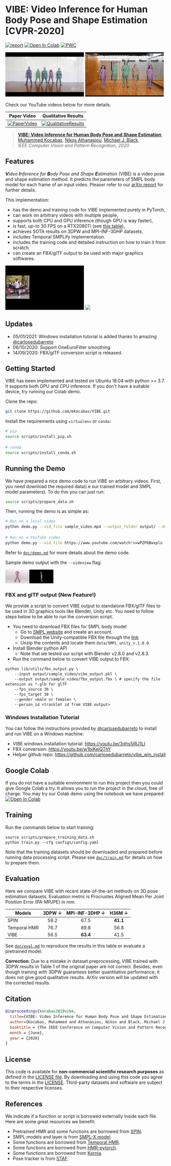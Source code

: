 # VIBE: Video Inference for Human Body Pose and Shape Estimation [CVPR-2020]
[![report](https://img.shields.io/badge/arxiv-report-red)](https://arxiv.org/abs/1912.05656) [![Open In Colab](https://colab.research.google.com/assets/colab-badge.svg)](https://colab.research.google.com/drive/1dFfwxZ52MN86FA6uFNypMEdFShd2euQA) [![PWC](https://img.shields.io/endpoint.svg?url=https://paperswithcode.com/badge/vibe-video-inference-for-human-body-pose-and/3d-human-pose-estimation-on-3dpw)](https://paperswithcode.com/sota/3d-human-pose-estimation-on-3dpw?p=vibe-video-inference-for-human-body-pose-and)

<p float="center">
  <img src="doc/assets/header_1.gif" width="49%" />
  <img src="doc/assets/header_2.gif" width="49%" />
</p>

Check our YouTube videos below for more details.

| Paper Video                                                                                                | Qualitative Results                                                                                                |
|------------------------------------------------------------------------------------------------------------|--------------------------------------------------------------------------------------------------------------------|
| [![PaperVideo](https://img.youtube.com/vi/rIr-nX63dUA/0.jpg)](https://www.youtube.com/watch?v=rIr-nX63dUA) | [![QualitativeResults](https://img.youtube.com/vi/fW0sIZfQcIs/0.jpg)](https://www.youtube.com/watch?v=fW0sIZfQcIs) |

<!-- <sub>Sources: left video - [https://www.youtube.com/watch?v=qlPRDVqYO74](https://www.youtube.com/watch?v=qlPRDVqYO74), right video - [https://www.youtube.com/watch?v=Opry3F6aB1I](https://www.youtube.com/watch?v=Opry3F6aB1I)
</sub> -->

> [**VIBE: Video Inference for Human Body Pose and Shape Estimation**](https://arxiv.org/abs/1912.05656),            
> [Muhammed Kocabas](https://ps.is.tuebingen.mpg.de/person/mkocabas), [Nikos Athanasiou](https://ps.is.tuebingen.mpg.de/person/nathanasiou), 
[Michael J. Black](https://ps.is.tuebingen.mpg.de/person/black),        
> *IEEE Computer Vision and Pattern Recognition, 2020* 

## Features

_**V**ideo **I**nference for **B**ody Pose and Shape **E**stimation_ (VIBE) is a video pose and shape estimation method.
It predicts the parameters of SMPL body model for each frame of an input video. Pleaser refer to our [arXiv report](https://arxiv.org/abs/1912.05656) for further details.

This implementation:

- has the demo and training code for VIBE implemented purely in PyTorch,
- can work on arbitrary videos with multiple people,
- supports both CPU and GPU inference (though GPU is way faster),
- is fast, up-to 30 FPS on a RTX2080Ti (see [this table](doc/demo.md#runtime-performance)),
- achieves SOTA results on 3DPW and MPI-INF-3DHP datasets,
- includes Temporal SMPLify implementation.
- includes the training code and detailed instruction on how to train it from scratch.
- can create an FBX/glTF output to be used with major graphics softwares.

<p float="center">
  <img src="doc/assets/method_1.gif" width="49%" />
  <img src="doc/assets/parkour.gif" width="49%" />
</p>

## Updates

- 05/01/2021: Windows installation tutorial is added thanks to amazing [@carlosedubarreto](https://github.com/carlosedubarreto)
- 06/10/2020: Support OneEuroFilter smoothing.
- 14/09/2020: FBX/glTF conversion script is released.

## Getting Started
VIBE has been implemented and tested on Ubuntu 18.04 with python >= 3.7. It supports both GPU and CPU inference.
If you don't have a suitable device, try running our Colab demo. 

Clone the repo:
```bash
git clone https://github.com/mkocabas/VIBE.git
```

Install the requirements using `virtualenv` or `conda`:
```bash
# pip
source scripts/install_pip.sh

# conda
source scripts/install_conda.sh
```

## Running the Demo

We have prepared a nice demo code to run VIBE on arbitrary videos. 
First, you need download the required data(i.e our trained model and SMPL model parameters). To do this you can just run:

```bash
source scripts/prepare_data.sh
```

Then, running the demo is as simple as:

```bash
# Run on a local video
python demo.py --vid_file sample_video.mp4 --output_folder output/ --display

# Run on a YouTube video
python demo.py --vid_file https://www.youtube.com/watch?v=wPZP8Bwxplo --output_folder output/ --display
```

Refer to [`doc/demo.md`](doc/demo.md) for more details about the demo code.

Sample demo output with the `--sideview` flag:

<p float="left">
  <img src="doc/assets/sample_video.gif" width="30%" />
</p>

### FBX and glTF output (New Feature!)
We provide a script to convert VIBE output to standalone FBX/glTF files to be used in 3D graphics tools like
Blender, Unity etc. You need to follow steps below to be able to run the conversion script.

- You need to download FBX files for SMPL body model
    - Go to [SMPL website](https://smpl.is.tue.mpg.de/) and create an account.
    - Download the Unity-compatible FBX file through the [link](https://psfiles.is.tuebingen.mpg.de/downloads/smpl/SMPL_unity_v-1-0-0-zip)
    - Unzip the contents and locate them `data/SMPL_unity_v.1.0.0`.
- Install Blender python API
    - Note that we tested our script with Blender v2.8.0 and v2.8.3.
- Run the command below to convert VIBE output to FBX:
```
python lib/utils/fbx_output.py \
    --input output/sample_video/vibe_output.pkl \
    --output output/sample_video/fbx_output.fbx \ # specify the file extension as *.glb for glTF
    --fps_source 30 \
    --fps_target 30 \
    --gender <male or female> \
    --person_id <tracklet id from VIBE output>

``` 
### Windows Installation Tutorial

You can follow the instructions provided by [@carlosedubarreto](https://github.com/carlosedubarreto) to install and run VIBE on a Windows machine:

- VIBE windows installation tutorial: https://youtu.be/3qhs5IRJ1LI
- FBX conversion: https://youtu.be/w1biKeiQThY
- Helper github repo: https://github.com/carlosedubarreto/vibe_win_install

## Google Colab
If you do not have a suitable environment to run this project then you could give Google Colab a try. 
It allows you to run the project in the cloud, free of charge. You may try our Colab demo using the notebook we have prepared: 
[![Open In Colab](https://colab.research.google.com/assets/colab-badge.svg)](https://colab.research.google.com/drive/1dFfwxZ52MN86FA6uFNypMEdFShd2euQA)


## Training
Run the commands below to start training:

```shell script
source scripts/prepare_training_data.sh
python train.py --cfg configs/config.yaml
```

Note that the training datasets should be downloaded and prepared before running data processing script.
Please see [`doc/train.md`](doc/train.md) for details on how to prepare them.
 
## Evaluation

Here we compare VIBE with recent state-of-the-art methods on 3D pose estimation datasets. Evaluation metric is
Procrustes Aligned Mean Per Joint Position Error (PA-MPJPE) in mm.

| Models         | 3DPW &#8595; | MPI-INF-3DHP &#8595; | H36M &#8595; |
|----------------|:----:|:------------:|:----:|
| SPIN           | 59.2 |     67.5     | **41.1** |
| Temporal HMR   | 76.7 |     89.8     | 56.8 |
| VIBE           | 56.5 |     **63.4**     | 41.5 |

See [`doc/eval.md`](doc/eval.md) to reproduce the results in this table or 
evaluate a pretrained model.

**Correction**: Due to a mistake in dataset preprocessing, VIBE trained with 3DPW results in Table 1 of the original paper are not correct.
Besides, even though training with 3DPW guarantees better quantitative performance, it does not give good 
qualitative results. ArXiv version will be updated with the corrected results. 

## Citation

```bibtex
@inproceedings{kocabas2019vibe,
  title={VIBE: Video Inference for Human Body Pose and Shape Estimation},
  author={Kocabas, Muhammed and Athanasiou, Nikos and Black, Michael J.},
  booktitle = {The IEEE Conference on Computer Vision and Pattern Recognition (CVPR)},
  month = {June},
  year = {2020}
}
```

## License
This code is available for **non-commercial scientific research purposes** as defined in the [LICENSE file](LICENSE). By downloading and using this code you agree to the terms in the [LICENSE](LICENSE). Third-party datasets and software are subject to their respective licenses.


## References
We indicate if a function or script is borrowed externally inside each file. Here are some great resources we 
benefit:

- Pretrained HMR and some functions are borrowed from [SPIN](https://github.com/nkolot/SPIN).
- SMPL models and layer is from [SMPL-X model](https://github.com/vchoutas/smplx).
- Some functions are borrowed from [Temporal HMR](https://github.com/akanazawa/human_dynamics).
- Some functions are borrowed from [HMR-pytorch](https://github.com/MandyMo/pytorch_HMR).
- Some functions are borrowed from [Kornia](https://github.com/kornia/kornia).
- Pose tracker is from [STAF](https://github.com/soulslicer/openpose/tree/staf).

